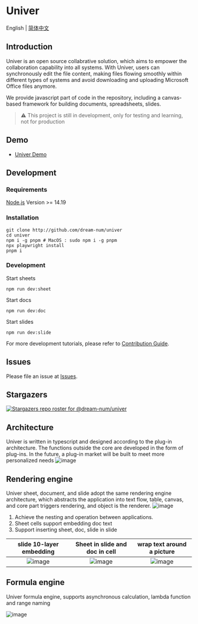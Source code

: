# Univer

English | [简体中文](./README-zh.md)

## Introduction

Univer is an open source collabrative solution,  which aims to empower the collaboration capability into all systems. With Univer, users can synchronously edit the file content, making files flowing smoothly within different types of systems and avoid downloading and uploading Microsoft Office files anymore. 

We provide javascript part of code in the repository, including a canvas-based framework for building documents, spreadsheets, slides.

> ⚠️ This project is still in development, only for testing and learning, not for production

## Demo

-   [Univer Demo](https://dream-num.github.io/univer-demo/)

## Development

### Requirements

[Node.js](https://nodejs.org/en/) Version >= 14.19

### Installation

```
git clone http://github.com/dream-num/univer
cd univer
npm i -g pnpm # MacOS : sudo npm i -g pnpm
npx playwright install
pnpm i
```

### Development

Start sheets

```
npm run dev:sheet
```

Start docs

```
npm run dev:doc
```

Start slides

```
npm run dev:slide
```

For more development tutorials, please refer to [Contribution Guide](./.github/contributing.md).

## Issues

Please file an issue at [Issues](http://github.com/dream-num/univer/issues).

## Stargazers

[![Stargazers repo roster for @dream-num/univer](https://reporoster.com/stars/dream-num/univer)](https://github.com/dream-num/univer/stargazers)

## Architecture

Univer is written in typescript and designed according to the plug-in architecture. The functions outside the core are developed in the form of plug-ins. In the future, a plug-in market will be built to meet more personalized needs
![image](./docs/source/overall.png)

## Rendering engine

Univer sheet, document, and slide adopt the same rendering engine architecture, which abstracts the application into text flow, table, canvas, and core part triggers rendering, and object is the renderer.
![image](./docs/source/Render%20Engine.png)

1. Achieve the nesting and operation between applications.
2. Sheet cells support embedding doc text
3. Support inserting sheet, doc, slide in slide

|     slide 10-layer embedding      |         Sheet in slide and doc in cell         |   wrap text around a picture    |
| :-------------------------------: | :--------------------------------------------: | :-----------------------------: |
| ![image](./docs/source/Slide.png) | ![image](./docs/source/Sheet%20in%20slide.png) | ![image](./docs/source/doc.png) |

## Formula engine

Univer formula engine, supports asynchronous calculation, lambda function and range naming

![image](./docs/source/Formula%20Engine.png)
<!-- 
## Development Plan

### Sheets

> The goal of the first phase, [consistent with the function of luckysheet2.0 version](https://dream-num.github.io/LuckysheetDocs/guide/#features)

##### 🛠️Formatting

-   **Styling** `done`
-   **Conditional formatting** `2023Q1`
-   **Align or rotate text** `done`
-   **Support text truncation, overflow, automatic line wrapping** `done`
-   **Data types** `done`
    -   **currency, percentages, decimals, dates**
    -   **Custom**
-   **Cell segmentation style** `done`

##### 🧬Cells

-   **Move cells by drag and dropping** `done`
-   **Fill handle** `2023Q1`
-   **Auto Fill Options** `2023Q1`
-   **Multiple selection** `2023Q1`
-   **Find and replace** `2023Q2`
-   **Location** `2023Q4`
-   **Merge cells** `done`
-   **Data validation** `2023Q2`

##### 🖱️Row & columns

-   **Hide, Insert, Delete rows and columns** `2023Q1`
-   **Frozen rows and columns** `2023Q1`
-   **Split text** `2023Q4`

##### 🔨Operation

-   **Undo/Redo** `2023Q1`
-   **Copy/Paste/Cut** `2023Q1`
-   **Hot key** `2023Q2`
-   **Format Painter** `2023Q4`
-   **Selection by drag and dropping** `2023Q1`

##### ⚙️Formulas & functions

-   **formula engine (array formula, named, lambda)** `done`
-   **Built-in formulas** `2023Q1 - 2023Q4 finished according to the frequency of use`
-   **Remote formulas** `2023Q4`
-   **Custom** `2023Q4`

##### 📐Tables

-   **Filters** `2023Q2`
-   **Sort** `2023Q2`

##### 📈Pivot table

-   **Arrange fields** `2023Q3`
-   **Aggregation** `2023Q3`
-   **Filter data** `2023Q4`
-   **Drill down** `2023Q4`
-   **Create a PivotChart** `2023Q4`

##### 📊Chart

-   **Basic 6 Chart** `2023Q4 - 2024Q2`
-   **Advanced Chart** `2024Q4`
-   **SparkLines** `2024Q2`

##### ✍️Share

-   **Comments** `2023Q3`
-   **Collaborate** `2023Q3`

##### 📚Insert object

-   **Insert picture** (JPG,PNG,SVG and so on) `2023Q3`

##### ⚡Other

-   **Matrix operation** `2023Q4`
-   **Screenshot** `2023Q4`
-   **Copy to** `2023Q3`
-   **EXCEL import/export** `2023Q1 - 2023Q4 Gradually enhance compatibility`

> New feature

-   **Print** (Like excel print option, save to PDF) `2024Q2`
-   **Tree menu** (Just like the outline (group) function of excel) `2024Q1`
-   **Table new Features** (filter, slicer) `2024Q1`
-   **CSV,TXT import/export** (Specially adapted to Luckysheet) `2024Q1`
-   **Insert Shapes** ([Pen tool](https://github.com/mengshukeji/Pentool) Shapes) `2023Q2`

### Docs

#### 💌 Write & edit

-   **Add and edit text** `2023Q1`
-   **Find and replace text** `2023Q4`
-   **Check grammar, spelling, and more** `2024Q2`
-   **Show word count** `2023Q1`
-   **Insert and remove hyperlinks** `2023Q2`

#### 🛀 Format text

-   **Add and format text** `2023Q1`
-   **Create a bulleted or numbered list** `2023Q1`
-   **Change the line spacing** `2023Q1`
-   **Apply styles** `2023Q1`
-   **Apply themes** `2024Q1`

#### 🗺️ Lay out pages

-   **Change margins** `2023Q1`
-   **Create newsletter columns** `2023Q1`
-   **Change page orientation to landscape or portrait** `2023Q2`
-   **Add a border to a page** `2023Q4`
-   **Insert a header or footer** `2023Q2`
-   **Insert page numbers** `2023Q2`
-   **Insert a page break** `2023Q2`
-   **Insert a table of contents** `2024Q2`

#### 🧭 Lay out pages

-   **Insert a table** `2023Q2`
-   **Insert pictures** `2023Q1`
-   **Insert icons** `2023Q3`
-   **Insert WordArt** `2024Q3`
-   **Insert a watermark** `2023Q2`
-   **Show the ruler** `2023Q3`
-   **Rotate a picture or shape** `2023Q1`
-   **Wrap text around a picture in Word** `2023Q1`

#### 🛎️ For school

-   **Write an equation or formula** `2024Q2`
-   **Indent the first line of a paragraph** `2023Q1`
-   **Double-space the lines in a document** `2023Q1`

#### 🧳 Edit & print &

-   **Convert or save to PDF** `2024Q4`
-   **Edit a PDF** `2024Q4`
-   **Print your document** `2024Q4`
-   **Collaborate** `2023Q4`
-   **Comment** `2023Q4`
-   **mobile device** `2024Q4`

#### 🕰️ Other

-   **Insert a Sheet** `2023Q2`
-   **Insert a Slide** `2023Q2`
-   **Word import/export** `2023Q4 - 2024Q4 Gradually enhance compatibility`

### Slides

#### 📻 Slides & layouts

-   **Slide master** `2023Q3`
-   **Apply a slide layout** `2023Q3`
-   **Add color and design with Themes** `2023Q4`
-   **landscape and portrait** `2023Q4`
-   **Organize slides into sections** `2023Q4`
-   **Create, merge, and group objects on a slide** `2023Q2`
-   **Rotate or flip an object** `2023Q2`
-   **Change the order** `2023Q2`

#### 📱 Text & tables

-   **WordArt** `2024Q3`
-   **Hyperlink** `2023Q3`
-   **Check spelling** `2024Q4`
-   **Table** `2023Q2`
-   **Add slide numbers, page numbers, or the date and time** `2023Q4`
-   **Set text direction and position in a shape or text box** `2023Q3`

#### 📀 Pictures & graphics

-   **Insert a picture** `2023Q1`
-   **Edit pictures** `2024Q2`
-   **SmartArt** `2024Q2`
-   **Put a background picture** `2023Q2`
-   **Chart** `2023Q4 - 2024Q2`
-   **Shape** `2023Q2`
-   **Insert icons** `2023Q2`

#### 🧮 Present slideshows

-   **Presenter view** `2023Q2`
-   **Speaker notes** `2023Q4`
-   **Rehearse and time the delivery of a presentation** `2024Q4`
-   **Record a slide show** `2024Q4`
-   **Print your PowerPoint slides, handouts, or notes** `2024Q4`
-   **Self-running presentation** `2024Q4`

#### 📒 Animation, video & audio

-   **Transitions between slides** `2024Q2`
-   **Animate text or objects** `2024Q1`
-   **Morph transition** `2024Q4`
-   **Video** `2023Q4`
-   **Audio** `2023Q4`
-   **Record screen** `2024Q4`

#### 📫 Other

-   **Collaborate** `2023Q4`
-   **Convert a presentation as a video** `2024Q4`
-   **Save as PDF** `2024Q4`
-   **PowerPoint import/export** `2023Q4`
-   **Mobile** `2023Q4`
-   **insert Sheets** `2023Q2`
-   **insert documents** `2023Q2` -->
